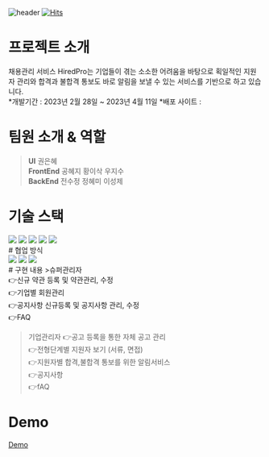 ![header](https://capsule-render.vercel.app/api?type=waving&color=gradient&height=200&section=header&text=Hired%20Pro&fontSize=90)
[![Hits](https://hits.seeyoufarm.com/api/count/incr/badge.svg?url=https%3A%2F%2Fgithub.com%2FKDT-Final-Team4&count_bg=%233DC89C&title_bg=%23555555&icon=habr.svg&icon_color=%23FFFFFF&title=hits&edge_flat=false)](https://hits.seeyoufarm.com)
# 프로젝트 소개
채용관리 서비스 HiredPro는 기업들이 겪는 소소한 어려움을 바탕으로 획일적인 지원자 관리와 합격과 불합격 통보도 바로 알림을 보낼 수 있는 서비스를 기반으로 하고 있습니다.<br>
*개발기간 : 2023년 2월 28일 ~ 2023년 4월 11일
*배포 사이트 :
# 팀원 소개 & 역할
><b>UI</b> 권은혜 <br>
><b>FrontEnd</b> 공혜지 황이삭 우지수<br>
><b>BackEnd</b> 전수정 정혜미 이성제
# 기술 스택
<div align="left">
<img src="https://img.shields.io/badge/figma-F24E1E?style=flat&logo=figma&logoColor=white"/>
<img src="https://img.shields.io/badge/react-61DAFB?style=flat&logo=react&logoColor=white"/>
<img src="https://img.shields.io/badge/github-181717?style=flat&logo=github&logoColor=white"/>
<img src="https://img.shields.io/badge/git-F05032?style=flat&logo=git&logoColor=white"/>
<img src="https://img.shields.io/badge/swagger-85EA2D?style=flat&logo=swagger&logoColor=white"/>
  </div>
# 협업 방식
<div>
<img src="https://img.shields.io/badge/slack-4A154B?style=flat&logo=slack&logoColor=white"/>
<img src="https://img.shields.io/badge/discord-5865F2?style=flat&logo=discord&logoColor=white"/>
<img src="https://img.shields.io/badge/notion-000000?style=flat&logo=notion&logoColor=white"/>
  </div>
# 구현 내용
>슈퍼관리자<br>
👉신규 약관 등록 및 약관관리, 수정<br>
👉기업별 회원관리<br>
👉공지사항 신규등록 및 공지사항 관리, 수정<br>
👉FAQ<br>

>기업관리자
👉공고 등록을 통한 자체 공고 관리<br>
👉전형단계별 지원자 보기 (서류, 면접)<br>
👉지원자별 합격,불합격 통보를 위한 알림서비스<br>
👉공지사항<br>
👉fAQ

# Demo
[Demo](https://salarying-fe.vercel.app/)
